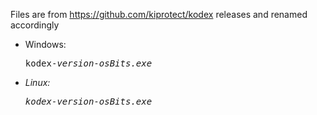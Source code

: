 Files are from https://github.com/kiprotect/kodex releases and renamed accordingly

- Windows: <pre>kodex-<i>version<i>-<i>os<i><i>Bits<i>.exe</pre>
- Linux: <pre>kodex-<i>version<i>-<i>os<i><i>Bits<i>.exe</pre>